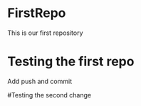 # FirstRepo
This is our first repository

# Testing the first repo
Add push and commit

#Testing the second change
